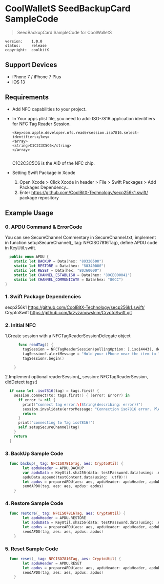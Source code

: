 # CoolWalletS SeedBackupCard SampleCode

> SeedBackupCard SampleCode for CoolWalletS

```
version:    1.0.0
status:     release
copyright:  coolbitX
```

## Support Devices
- iPhone 7 / iPhone 7 Plus
- iOS 13

## Requirements
- Add NFC capabilities to your project.
- In Your apps plist file, you need to add: ISO-7816 application identifiers for NFC Tag Reader Session.

  ```
  <key>com.apple.developer.nfc.readersession.iso7816.select-identifiers</key>  
  <array>  
  <string>C1C2C3C5C6</string>  
  </array>  
 
  ```

  C1C2C3C5C6 is the AID of the NFC chip.

- Setting Swift Package in Xcode
  1. Open Xcode > Click Xcode in header > File > Swift Packages > Add Packages Dependency...
  2. Enter https://github.com/CoolBitX-Technology/secp256k1.swift/ package repository

## Example Usage

### 0. APDU Command  & ErrorCode

You can see SecureChannel Commentary in SecureChannel.txt, implement in function setupSecureChannel(_ tag: NFCISO7816Tag), define APDU code in KeyUtil.swift.

```swift 
  public enum APDU {
    static let BACKUP = Data(hex: "80320500")
    static let RESTORE = Data(hex: "80340000")
    static let RESET = Data(hex: "80360000")
    static let CHANNEL_ESTABLISH = Data(hex: "80CE000041") 
    static let CHANNEL_COMMUNICATE = Data(hex: "80CC")
}
```

### 1. Swift Package Dependencies
secp256k1 https://github.com/CoolBitX-Technology/secp256k1.swift/
CryptoSwift https://github.com/krzyzanowskim/CryptoSwift.git


### 2. Initial NFC
1.Create session with a NFCTagReaderSessionDelegate object
```swift
      func readTag() {
        tagSession = NFCTagReaderSession(pollingOption: [.iso14443], delegate: self, queue: nil)
        tagSession?.alertMessage = "Hold your iPhone near the item to learn more about it."
        tagSession?.begin()
        
    }

```
2.Implement optional readerSession(_ session: NFCTagReaderSession, didDetect tags:)
```swift
  if case let .iso7816(tag) = tags.first! {
    session.connect(to: tags.first!) { (error: Error?) in
      if error != nil {
        print("connect tag error:\(String(describing: error))")
        session.invalidate(errorMessage: "Connection iso7816 error. Please try again.")
        return
      }
      print("connecting to Tag iso7816!")
      self.setupSecureChannel(tag)
    }
    return
  }

```
### 3. BackUp Sample Code


```swift
  func backup(_ tag: NFCISO7816Tag, aes: CryptoUtil) {
        let apduHeader = APDU.BACKUP
        var apduData = KeyUtil.sha256(data: testPassword.data(using: .utf8)!)
        apduData.append(testContent.data(using: .utf8)!)
        let apdus = prepareAPDU(aes: aes, apduHeader: apduHeader, apduData: apduData)
        sendAPDU(tag, aes: aes, apdus: apdus)
    }
```

### 4. Restore Sample Code


```swift
  func restore(_ tag: NFCISO7816Tag, aes: CryptoUtil) {
        let apduHeader = APDU.RESTORE
        let apduData = KeyUtil.sha256(data: testPassword.data(using: .utf8)!)
        let apdus = prepareAPDU(aes: aes, apduHeader: apduHeader, apduData: apduData)
        sendAPDU(tag, aes: aes, apdus: apdus)
    }
```

### 5. Reset Sample Code


```swift
  func reset(_ tag: NFCISO7816Tag, aes: CryptoUtil) {
        let apduHeader = APDU.RESET
        let apdus = prepareAPDU(aes: aes, apduHeader: apduHeader, apduData: nil)
        sendAPDU(tag, aes: aes, apdus: apdus)
    }
```
